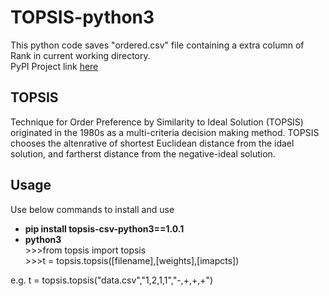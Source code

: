 # TOPSIS-python3
This python code saves "ordered.csv" file containing a extra column of Rank in current working directory.<br/>PyPI Project link <a href = "https://pypi.org/project/topsis-csv-python3/1.0.1/">here</a> 
<H2>TOPSIS</H2>
Technique for Order Preference by Similarity to Ideal Solution (TOPSIS) originated in the 1980s as a multi-criteria decision making method. TOPSIS chooses the altenrative of shortest Euclidean distance from the idael solution, and fartherst distance from the negative-ideal solution.
<H2>Usage</H2>
Use below commands to install and use
<ul>
  <li><b>pip install topsis-csv-python3==1.0.1</b></li>
  <li><b>python3</b></li>
>>>from topsis import topsis<br/>
>>>t = topsis.topsis([filename],[weights],[imapcts])
 </ul>
 e.g. t = topsis.topsis("data.csv","1,2,1,1","-,+,+,+")
